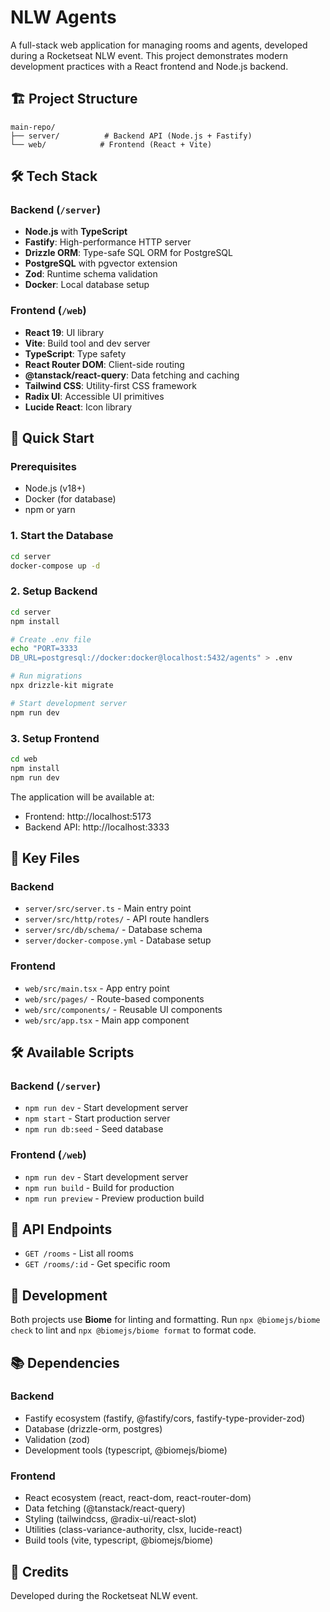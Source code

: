 # NLW Agents

A full-stack web application for managing rooms and agents, developed during a Rocketseat NLW event. This project demonstrates modern development practices with a React frontend and Node.js backend.

## 🏗️ Project Structure

```
main-repo/
├── server/          # Backend API (Node.js + Fastify)
└── web/            # Frontend (React + Vite)
```

## 🛠️ Tech Stack

### Backend (`/server`)
- **Node.js** with **TypeScript**
- **Fastify**: High-performance HTTP server
- **Drizzle ORM**: Type-safe SQL ORM for PostgreSQL
- **PostgreSQL** with pgvector extension
- **Zod**: Runtime schema validation
- **Docker**: Local database setup

### Frontend (`/web`)
- **React 19**: UI library
- **Vite**: Build tool and dev server
- **TypeScript**: Type safety
- **React Router DOM**: Client-side routing
- **@tanstack/react-query**: Data fetching and caching
- **Tailwind CSS**: Utility-first CSS framework
- **Radix UI**: Accessible UI primitives
- **Lucide React**: Icon library

## 🚀 Quick Start

### Prerequisites
- Node.js (v18+)
- Docker (for database)
- npm or yarn

### 1. Start the Database
```bash
cd server
docker-compose up -d
```

### 2. Setup Backend
```bash
cd server
npm install

# Create .env file
echo "PORT=3333
DB_URL=postgresql://docker:docker@localhost:5432/agents" > .env

# Run migrations
npx drizzle-kit migrate

# Start development server
npm run dev
```

### 3. Setup Frontend
```bash
cd web
npm install
npm run dev
```

The application will be available at:
- Frontend: http://localhost:5173
- Backend API: http://localhost:3333

## 📁 Key Files

### Backend
- `server/src/server.ts` - Main entry point
- `server/src/http/rotes/` - API route handlers
- `server/src/db/schema/` - Database schema
- `server/docker-compose.yml` - Database setup

### Frontend
- `web/src/main.tsx` - App entry point
- `web/src/pages/` - Route-based components
- `web/src/components/` - Reusable UI components
- `web/src/app.tsx` - Main app component

## 🛠️ Available Scripts

### Backend (`/server`)
- `npm run dev` - Start development server
- `npm start` - Start production server
- `npm run db:seed` - Seed database

### Frontend (`/web`)
- `npm run dev` - Start development server
- `npm run build` - Build for production
- `npm run preview` - Preview production build

## 📡 API Endpoints

- `GET /rooms` - List all rooms
- `GET /rooms/:id` - Get specific room

## 🔧 Development

Both projects use **Biome** for linting and formatting. Run `npx @biomejs/biome check` to lint and `npx @biomejs/biome format` to format code.

## 📚 Dependencies

### Backend
- Fastify ecosystem (fastify, @fastify/cors, fastify-type-provider-zod)
- Database (drizzle-orm, postgres)
- Validation (zod)
- Development tools (typescript, @biomejs/biome)

### Frontend
- React ecosystem (react, react-dom, react-router-dom)
- Data fetching (@tanstack/react-query)
- Styling (tailwindcss, @radix-ui/react-slot)
- Utilities (class-variance-authority, clsx, lucide-react)
- Build tools (vite, typescript, @biomejs/biome)

## 🙌 Credits

Developed during the Rocketseat NLW event. 
